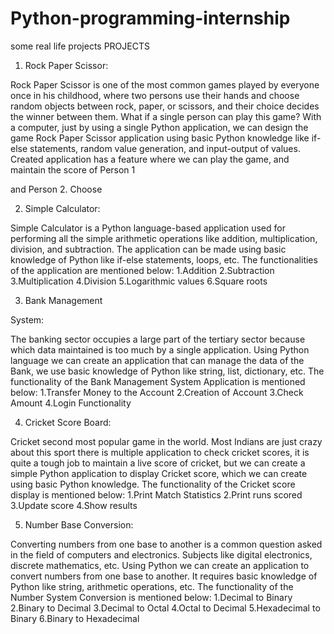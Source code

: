 # Python-programming-internship
some real life projects 
PROJECTS 
1. Rock Paper Scissor:

Rock Paper Scissor is one of the
most common games played by
everyone once in his childhood,
where two persons use their hands
and choose random objects between
rock, paper, or scissors, and their
choice decides the winner between
them. What if a single person can
play this game? With a computer,
just by using a single Python
application, we can design the game
Rock Paper Scissor application using
basic Python knowledge like if-else
statements, random value
generation, and input-output of
values. Created application has a
feature where we can play the game,
and maintain the score of Person 1

and Person 2. Choose

2. Simple Calculator:

Simple Calculator is a Python
language-based application used
for performing all the simple
arithmetic operations like addition,
multiplication, division, and
subtraction. The application can be
made using basic knowledge of
Python like if-else statements,
loops, etc. The functionalities of the
application are mentioned below:
1.Addition
2.Subtraction
3.Multiplication
4.Division
5.Logarithmic values
6.Square roots

3. Bank Management

System:

The banking sector occupies a large
part of the tertiary sector because
which data maintained is too much
by a single application. Using
Python language we can create an
application that can manage the
data of the Bank, we use basic
knowledge of Python like string,
list, dictionary, etc.
The functionality of the Bank
Management System Application is
mentioned below:
1.Transfer Money to the Account
2.Creation of Account
3.Check Amount
4.Login Functionality

4. Cricket Score Board:

Cricket second most popular game
in the world. Most Indians are just
crazy about this sport there is
multiple application to check
cricket scores, it is quite a tough job
to maintain a live score of cricket,
but we can create a simple Python
application to display Cricket score,
which we can create using basic
Python knowledge.
The functionality of the Cricket
score display is mentioned below:
1.Print Match Statistics
2.Print runs scored
3.Update score
4.Show results

5. Number Base
Conversion:

Converting numbers from one base to
another is a common question asked
in the field of computers and
electronics. Subjects like digital
electronics, discrete mathematics, etc.
Using Python we can create an
application to convert numbers from
one base to another. It requires basic
knowledge of Python like string,
arithmetic operations, etc.
The functionality of the Number
System Conversion is mentioned
below:
1.Decimal to Binary
2.Binary to Decimal
3.Decimal to Octal
4.Octal to Decimal
5.Hexadecimal to Binary
6.Binary to Hexadecimal
